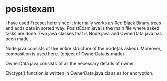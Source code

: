 # posistexam

I have used Treeset here since it internally works as Red Black Binary trees and adds data in sorted way.
PosistExam.java is the main file where asked tasks are done.
Two java classes that is Node.java and OwnerData.java has been made .

Node.java consists of the entire structure of the node(as asked).
Moreover, composition is used here. (object of OwnerData is made)

OwnerData.java consists of all the necessary details of owner.

ENcrypt() function is written in OwnerData.java class as for encryption.

